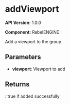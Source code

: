 # addViewport

**API Version:** 1.0.0

**Component:** RebelENGINE

Add a viewport to the group

## Parameters

- **viewport**: Viewport to add

## Returns

: true if added successfully

